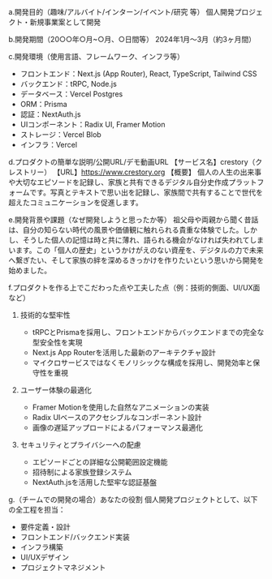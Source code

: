 a.開発目的（趣味/アルバイト/インターン/イベント/研究 等）
個人開発プロジェクト・新規事業案として開発

b.開発期間（20○○年○月~○月、○日間等）
2024年1月〜3月（約3ヶ月間）

c.開発環境（使用言語、フレームワーク、インフラ等）

- フロントエンド：Next.js (App Router), React, TypeScript, Tailwind CSS
- バックエンド：tRPC, Node.js
- データベース：Vercel Postgres
- ORM：Prisma
- 認証：NextAuth.js
- UIコンポーネント：Radix UI, Framer Motion
- ストレージ：Vercel Blob
- インフラ：Vercel

d.プロダクトの簡単な説明/公開URL/デモ動画URL
【サービス名】crestory（クレストリー）
【URL】https://www.crestory.org
【概要】
個人の人生の出来事や大切なエピソードを記録し、家族と共有できるデジタル自分史作成プラットフォームです。写真とテキストで思い出を記録し、家族間で共有することで世代を超えたコミュニケーションを促進します。

e.開発背景や課題（なぜ開発しようと思ったか等）
祖父母や両親から聞く昔話は、自分の知らない時代の風景や価値観に触れられる貴重な体験でした。しかし、そうした個人の記憶は時と共に薄れ、語られる機会がなければ失われてしまいます。この「個人の歴史」というかけがえのない資産を、デジタルの力で未来へ繋ぎたい、そして家族の絆を深めるきっかけを作りたいという思いから開発を始めました。

f.プロダクトを作る上でこだわった点や工夫した点（例：技術的側面、UI/UX面など）

1. 技術的な堅牢性

   - tRPCとPrismaを採用し、フロントエンドからバックエンドまでの完全な型安全性を実現
   - Next.js App Routerを活用した最新のアーキテクチャ設計
   - マイクロサービスではなくモノリシックな構成を採用し、開発効率と保守性を重視

2. ユーザー体験の最適化

   - Framer Motionを使用した自然なアニメーションの実装
   - Radix UIベースのアクセシブルなコンポーネント設計
   - 画像の遅延アップロードによるパフォーマンス最適化

3. セキュリティとプライバシーへの配慮
   - エピソードごとの詳細な公開範囲設定機能
   - 招待制による家族登録システム
   - NextAuth.jsを活用した堅牢な認証基盤

g.（チームでの開発の場合）あなたの役割
個人開発プロジェクトとして、以下の全工程を担当：

- 要件定義・設計
- フロントエンド/バックエンド実装
- インフラ構築
- UI/UXデザイン
- プロジェクトマネジメント
